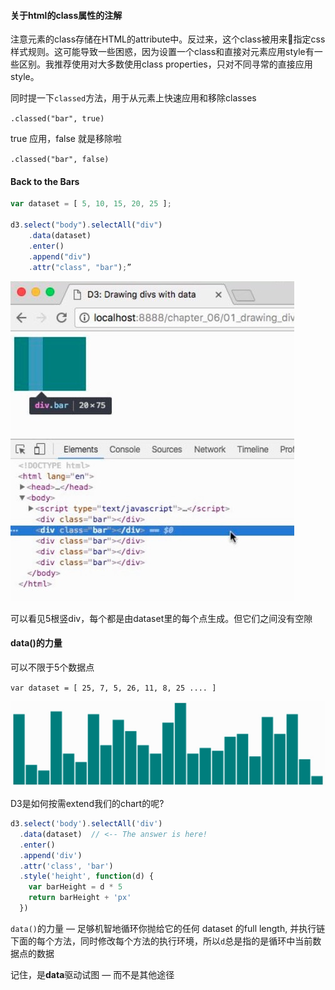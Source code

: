 #### 关于html的class属性的注解

注意元素的class存储在HTML的attribute中。反过来，这个class被用来指定css样式规则。这可能导致一些困惑，因为设置一个class和直接对元素应用style有一些区别。我推荐使用对大多数使用class properties，只对不同寻常的直接应用style。

同时提一下`classed`方法，用于从元素上快速应用和移除classes

`.classed("bar", true)`

true 应用，false 就是移除啦

 `.classed("bar", false)`



#### Back to the Bars

```javascript
var dataset = [ 5, 10, 15, 20, 25 ];

d3.select("body").selectAll("div")
    .data(dataset)
    .enter()
    .append("div")
    .attr("class", "bar");”
```

![柱状图1](//github.com/wusiquan/studyd3/blob/master/images/chap6-1.png)


可以看见5根竖div，每个都是由dataset里的每个点生成。但它们之间没有空隙

#### data()的力量

可以不限于5个数据点

`var dataset = [ 25, 7, 5, 26, 11, 8, 25 .... ]`

![柱状图2](//github.com/wusiquan/studyd3/blob/master/images/chap6-2.png)

D3是如何按需extend我们的chart的呢?

```javascript
d3.select('body').selectAll('div')
  .data(dataset)  // <-- The answer is here!
  .enter()
  .append('div')
  .attr('class', 'bar')
  .style('height', function(d) {
    var barHeight = d * 5
    return barHeight + 'px'
  })
```

`data()`的力量 — 足够机智地循环你抛给它的任何 dataset 的full length, 并执行链下面的每个方法，同时修改每个方法的执行环境，所以`d`总是指的是循环中当前数据点的数据

记住，是**data**驱动试图 — 而不是其他途径